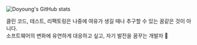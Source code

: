 
![Doyoung's GitHub stats](https://github-readme-stats.vercel.app/api?username=doyoung0205&show_icons=false&bg_color=30,4776E6,8E54E9&title_color=fff&text_color=fefefe)
<!--
**doyoung0205/doyoung0205** is a ✨ _special_ ✨ repository because its `README.md` (this file) appears on your GitHub profile.

Here are some ideas to get you started:

- 🔭 I’m currently working on ...
- 🌱 I’m currently learning ...
- 👯 I’m looking to collaborate on ...
- 🤔 I’m looking for help with ...
- 💬 Ask me about ...
- 📫 How to reach me: ...
- 😄 Pronouns: ...
- ⚡ Fun fact: ...
-->

클린 코드, 테스트, 리팩토링은 나중에 여유가 생길 때나 추구할 수 있는 꿈같은 것이 아니다. <br/>
소프트웨어의 변화에 유연하게 대응하고 싶고, 자기 발전을 꿈꾸는 개발자 🌱
